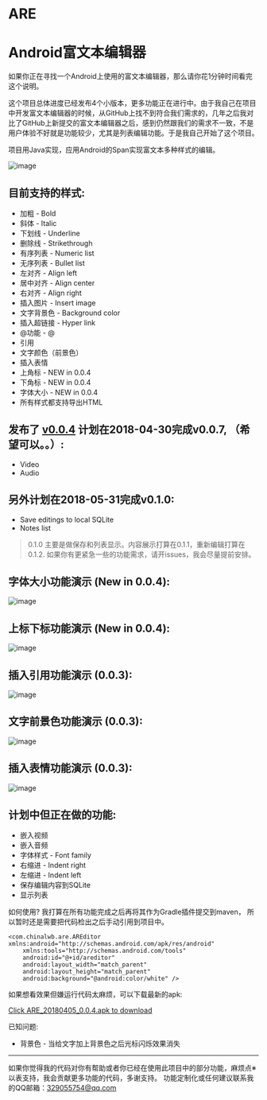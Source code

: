 # ARE
Android富文本编辑器 
===================

如果你正在寻找一个Android上使用的富文本编辑器，那么请你花1分钟时间看完这个说明。

这个项目总体进度已经发布4个小版本，更多功能正在进行中。由于我自己在项目中开发富文本编辑器的时候，从GitHub上找不到符合我们需求的，几年之后我对比了GitHub上新提交的富文本编辑器之后，感到仍然跟我们的需求不一致，不是用户体验不好就是功能较少，尤其是列表编辑功能。于是我自己开始了这个项目。

项目用Java实现，应用Android的Span实现富文本多种样式的编辑。

 ![image](https://github.com/chinalwb/are/blob/master/ARE/demo/are_demo.gif)

目前支持的样式:
------------------
* 加粗 - Bold
* 斜体 - Italic
* 下划线 - Underline
* 删除线 - Strikethrough
* 有序列表 - Numeric list
* 无序列表 - Bullet list
* 左对齐 - Align left
* 居中对齐 - Align center
* 右对齐 - Align right
* 插入图片 - Insert image
* 文字背景色 - Background color
* 插入超链接 - Hyper link 
* @功能 - @ 
* 引用 
* 文字颜色（前景色） 
* 插入表情 
* 上角标 - NEW in 0.0.4
* 下角标 - NEW in 0.0.4
* 字体大小 - NEW in 0.0.4
* 所有样式都支持导出HTML

发布了 [v0.0.4](https://github.com/chinalwb/are/releases/tag/v0.0.4) 计划在2018-04-30完成v0.0.7, （希望可以。。）:
-----
* Video
* Audio

另外计划在2018-05-31完成v0.1.0:
-----------------
* Save editings to local SQLite
* Notes list
> 0.1.0 主要是做保存和列表显示。内容展示打算在0.1.1，重新编辑打算在0.1.2. 如果你有更紧急一些的功能需求，请开issues，我会尽量提前安排。

字体大小功能演示 (New in 0.0.4):
-----------------
 ![image](https://github.com/chinalwb/are/blob/master/ARE/demo/font_size_demo.gif)
 
上标下标功能演示 (New in 0.0.4):
-----------------
 ![image](https://github.com/chinalwb/are/blob/master/ARE/demo/subscript_superscript_demo.png)
 
插入引用功能演示 (0.0.3):
-----------------
 ![image](https://github.com/chinalwb/are/blob/master/ARE/demo/quote_demo.png)
 
文字前景色功能演示 (0.0.3):
-----------------
 ![image](https://github.com/chinalwb/are/blob/master/ARE/demo/fontcolor_demo.png)

插入表情功能演示 (0.0.3):
-----------------
 ![image](https://github.com/chinalwb/are/blob/master/ARE/demo/emoji.gif)

计划中但正在做的功能:
-----------------
* 嵌入视频 
* 嵌入音频
* 字体样式 - Font family
* 右缩进 - Indent right
* 左缩进 - Indent left
* 保存编辑内容到SQLite
* 显示列表


如何使用?
我打算在所有功能完成之后再将其作为Gradle插件提交到maven， 所以暂时还是需要把代码检出之后手动引用到项目中。
```
<com.chinalwb.are.AREditor xmlns:android="http://schemas.android.com/apk/res/android"
    xmlns:tools="http://schemas.android.com/tools"
    android:id="@+id/areditor"
    android:layout_width="match_parent"
    android:layout_height="match_parent"
    android:background="@android:color/white" />
```
如果想看效果但嫌运行代码太麻烦，可以下载最新的apk:

[Click ARE_20180405_0.0.4.apk to download](https://github.com/chinalwb/Android-Rich-text-Editor/releases/download/v0.0.4/ARE_20180405_0.0.4.apk)

已知问题:
* 背景色 - 当给文字加上背景色之后光标闪烁效果消失

-------------------
如果你觉得我的代码对你有帮助或者你已经在使用此项目中的部分功能，麻烦点※以表支持，我会贡献更多功能的代码，多谢支持。
功能定制化或任何建议联系我的QQ邮箱：329055754@qq.com
